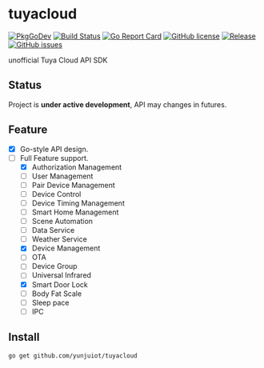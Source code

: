 # tuyacloud

[![PkgGoDev](https://pkg.go.dev/badge/github.com/yunjuiot/tuyacloud)](https://pkg.go.dev/github.com/yunjuiot/tuyacloud)
[![Build Status](https://github.com/yunjuiot/tuyacloud/workflows/CI/badge.svg)](https://github.com/yunjuiot/tuyacloud/actions)
[![Go Report Card](https://goreportcard.com/badge/github.com/gin-gonic/gin)](https://goreportcard.com/report/github.com/yunjuiot/tuyacloud)
[![GitHub license](https://img.shields.io/github/license/yunjuiot/tuyacloud?style=flat-square)](https://github.com/yunjuiot/tuyacloud/blob/master/LICENSE)
[![Release](https://img.shields.io/github/release/yunjuiot/tuyacloud.svg?style=flat-square&include_prereleases)](https://github.com/yunjuiot/tuyacloud/releases)
[![GitHub issues](https://img.shields.io/github/issues/yunjuiot/tuyacloud?style=flat-square)](https://github.com/yunjuiot/tuyacloud/issues)

unofficial Tuya Cloud API SDK 

## Status

Project is __under active development__, API may changes in futures.

## Feature

- [x] Go-style API design.
- [ ] Full Feature support.
    - [x] Authorization Management
    - [ ] User Management
    - [ ] Pair Device Management
    - [ ] Device Control
    - [ ] Device Timing Management
    - [ ] Smart Home Management
    - [ ] Scene Automation
    - [ ] Data Service
    - [ ] Weather Service
    - [x] Device Management
    - [ ] OTA
    - [ ] Device Group
    - [ ] Universal Infrared
    - [x] Smart Door Lock
    - [ ] Body Fat Scale
    - [ ] Sleep pace
    - [ ] IPC

## Install

```console
go get github.com/yunjuiot/tuyacloud
```
